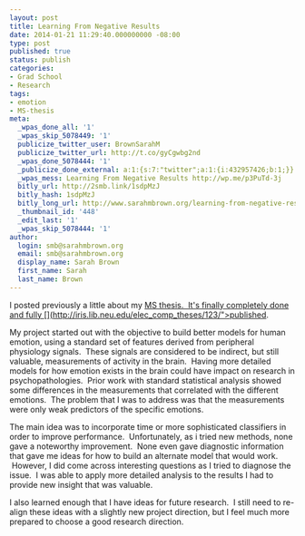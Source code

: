 ```yaml
---
layout: post
title: Learning From Negative Results
date: 2014-01-21 11:29:40.000000000 -08:00
type: post
published: true
status: publish
categories:
- Grad School
- Research
tags:
- emotion
- MS-thesis
meta:
  _wpas_done_all: '1'
  _wpas_skip_5078449: '1'
  publicize_twitter_user: BrownSarahM
  publicize_twitter_url: http://t.co/gyCgwbg2nd
  _wpas_done_5078444: '1'
  _publicize_done_external: a:1:{s:7:"twitter";a:1:{i:432957426;b:1;}}
  _wpas_mess: Learning From Negative Results http://wp.me/p3PuTd-3j
  bitly_url: http://2smb.link/1sdpMzJ
  bitly_hash: 1sdpMzJ
  bitly_long_url: http://www.sarahmbrown.org/learning-from-negative-results/
  _thumbnail_id: '448'
  _edit_last: '1'
  _wpas_skip_5078444: '1'
author:
  login: smb@sarahmbrown.org
  email: smb@sarahmbrown.org
  display_name: Sarah Brown
  first_name: Sarah
  last_name: Brown
---
```

I posted previously a little about my <a title="My Master’s Thesis Experience" href="http://sarahmbrown.org/2013/12/01/my-masters-thesis/">MS thesis.  It's finally completely done and fully [](http://iris.lib.neu.edu/elec_comp_theses/123/">published.

My project started out with the objective to build better models for human emotion, using a standard set of features derived from peripheral physiology signals.  These signals are considered to be indirect, but still valuable, measurements of activity in the brain.  Having more detailed models for how emotion exists in the brain could have impact on research in psychopathologies.  Prior work with standard statistical analysis showed some differences in the measurements that correlated with the different emotions.  The problem that I was to address was that the measurements were only weak predictors of the specific emotions.

The main idea was to incorporate time or more sophisticated classifiers in order to improve performance.  Unfortunately, as i tried new methods, none gave a noteworthy improvement.  None even gave diagnostic information that gave me ideas for how to build an alternate model that would work.  However, I did come across interesting questions as I tried to diagnose the issue.  I was able to apply more detailed analysis to the results I had to provide new insight that was valuable.

I also learned enough that I have ideas for future research.  I still need to re-align these ideas with a slightly new project direction, but I feel much more prepared to choose a good research direction.


